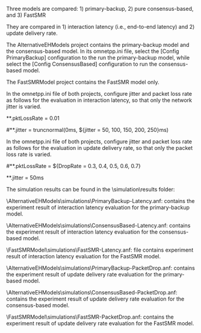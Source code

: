 Three models are compared: 1) primary-backup, 2) pure consensus-based, and 3) FastSMR

They are compared in 1) interaction latency (i.e., end-to-end latency) and 2) update delivery rate.

The AlternativeEHModels project contains the primary-backup model and the consensus-based model. In its omnetpp.ini file, select the [Config PrimaryBackup] configuration to the run the primary-backup model, while select the [Config ConsensusBased] configuration to run the consensus-based model. 

The FastSMRModel project contains the FastSMR model only.

In the omnetpp.ini file of both projects, configure jitter and packet loss rate as follows for the evaluation in interaction latency, so that only the network jitter is varied.

**.pktLossRate = 0.01

#**.jitter = truncnormal(0ms, ${jitter = 50, 100, 150, 200, 250}ms)

In the omnetpp.ini file of both projects, configure jitter and packet loss rate as follows for the evaluation in update delivery rate, so that only the packet loss rate is varied.

#**.pktLossRate = ${DropRate = 0.3, 0.4, 0.5, 0.6, 0.7}

**.jitter = 50ms

The simulation results can be found in the \simulation\results folder:

\AlternativeEHModels\simulations\PrimaryBackup-Latency.anf: contains the experiment result of interaction latency evaluation for the primary-backup model.

\AlternativeEHModels\simulations\ConsensusBased-Latency.anf: contains the experiment result of interaction latency evaluation for the consensus-based model.

\FastSMRModel\simulations\FastSMR-Latency.anf: file contains experiment result of interaction latency evaluation for the FastSMR model.

\AlternativeEHModels\simulations\PrimaryBackup-PacketDrop.anf: contains the experiment result of update delivery rate evaluation for the primary-based model.

\AlternativeEHModels\simulations\ConsensusBased-PacketDrop.anf: contains the experiment result of update delivery rate evaluation for the consensus-based model.

\FastSMRModel\simulations\FastSMR-PacketDrop.anf: contains the experiment result of update delivery rate evaluation for the FastSMR model.